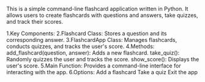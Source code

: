 This is a simple command-line flashcard application written in Python. It allows users to create flashcards with questions and answers, take quizzes, and track their scores.

1.Key Components:
2.Flashcard Class:
Stores a question and its corresponding answer.
3.FlashcardApp Class:
Manages flashcards, conducts quizzes, and tracks the user's score.
4.Methods:
add_flashcard(question, answer): Adds a new flashcard.
take_quiz(): Randomly quizzes the user and tracks the score.
show_score(): Displays the user's score.
5.Main Function:
Provides a command-line interface for interacting with the app.
6.Options:
Add a flashcard
Take a quiz
Exit the app
